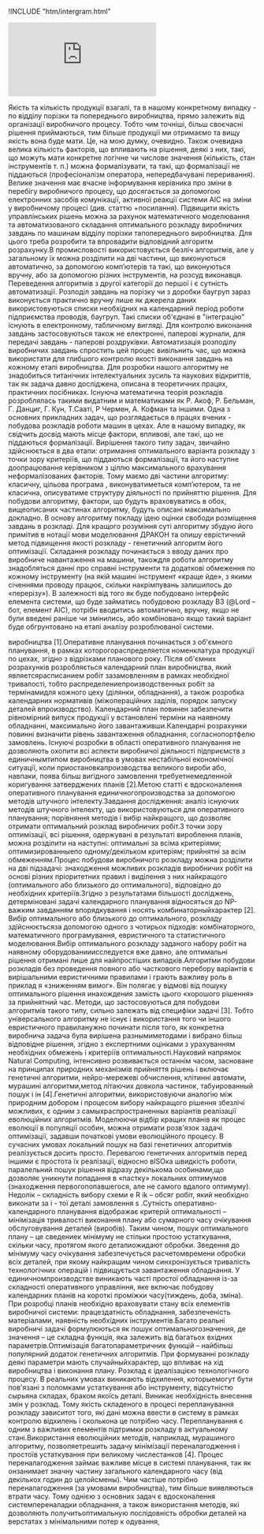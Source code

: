 !INCLUDE "htm/intergram.html"

![](https://chart.googleapis.com/chart?chs=180x180&amp;cht=qr&amp;chl=https://pp.vokov.tk/Upravlіnnya-zavdannyami.html)

Якість та кількість продукції взагалі, та в нашому конкретному випадку - по відділу порізки та
попереднього виробництва, прямо залежить від організації виробничого процесу. Тобто чим точніші, більш своєчасні рішення приймаються, тим більше продукції ми отримаємо та вищу якість вона буде мати. Це, на мою думку, очевидно. Також очевидна велика кількість факторів, що впливають на рішення, деякі з них, такі, що можуть мати конкретне логічне чи числове значення (кількість, стан інструментів т. п.) можна формалізувати, та такі, що формалізації не піддаються (професіоналізм оператора,
непередбачувані переривання). Велике значення має вчасне інформування керівника про зміни в перебігу виробничого процесу, що досягається за допомогою електронних засобів комунікації, активної реакції системи АІС на зміни у виробничому процесі (див. статтю +посилання).
Підвищити якість управлінських рішень можна за рахунок математичного моделювання та
автоматизованого складання оптимального розкладу виробничих завдань по машинам відділу порізки тапопереднього виробництва. Для цього треба розробити та впровадити відповідний алгоритм розрахунку.В промисловості використовується безліч алгоритмів, але у загальному їх можна розділити на дві частини, що виконуються автоматично, за допомогою комп’ютерів та такі, що виконуються вручну, або за допомогою різних інструментів, на розсуд виконавця. Переведення алгоритмів з другої категорії до першої і є сутність автоматизації.
Розподіл завдань на порізку чи з доробки баугруп зараз виконується практично вручну лише як джерела даних використовуються списки необхідних на календарний період роботи підприємства проводів, баугруп. Такі списки об'єднані в "інтеграцію" існують в електронному, табличному вигляді. Для контролю виконання завдань застосовуються також не електронні, паперові журнали, для передачі завдань - паперові роздруківки. Автоматизація розподілу виробничих завдань спростить цей процес вивільнить час, що можна використати для глибшого контролю якості виконання завдань на кожному етапі виробництва.
Для розробки нашого алгоритму не знадобиться титанічних інтелектуальних зусиль та наукових відкриттів, так як задача давно досліджена, описана в теоретичних працях, практичних посібниках. Існуюча математична теорія розкладів розроблялась такими видатним и математиками як Р. Акоф, Р. Бельман, Г. Данциг, Г. Кун, Т.Сааті, Р Чермен, А. Кофман та іншими. Одна з основних прикладних задач, що розглядається в працях вчених - побудова розкладів роботи машин в цехах. Але в нашому випадку, як свідчить досвід мають місце фактори, впливові, але такі, що не піддаються формалізації. Вирішення такого типу задач, звичайно здійснюється в два етапи: отримання оптимального варіанта розкладу з точки зору критеріїв, що піддаються формалізації, та його наступне доопрацювання керівником з ціллю максимального врахування неформалізованих факторів. Тому маємо дві частини алгоритму: класичну, цільова програма , виконуватиметься комп’ютером, та не класична, описуватиме структуру діяльності по прийняттю рішення.
Для побудови алгоритму, фактори, що будуть враховуватись в обох, вищеописаних частинах алгоритму, будуть описані максимально докладно. В основу алгоритму покладу ідею оцінки свободи розміщення завдань в розкладі. Для кращого розуміння суті алгоритму збудую його примітив в нотації мови
моделювання ДРАКОН та опишу еврістичний метод підвищення якості розкладу - генетичний алгоритм його оптимізації.
Складання розкладу починається з вводу даних про виробниче навантаження на машини, такождля роботи алгоритму знадобляться данні про справні інструменти та додаткові обмеження по кожному інструменту (на якій машині інструмент «краще йде», з якими січеннями проводу працює, скільки накрімпувань залишилось до «перерізу»). В залежності від того як буде побудовано інтерфейс елемента системи, що буде займатись побудовою розкладу ВЗ (@Lord – бот, елемент АІС), потрібн вводитись автоматично, вручну, якщо не були введені раніше чи змінились, або комбіновано якщо такий варіант буде обгрунтовано на етапі аналізу розроблюваної системи.

виробництва [1].Оперативне планування починається з об'ємного планування, в рамках которогораспределяется номенклатура продукції по цехах, згідно з відрізками планового року. Після об'ємних розрахунків розробляється календарний план виробництва, який являетсярасписанием робіт зазамовленням в рамках необхідної тривалості, тобто распределениепроизводственных робіт за термінамидля кожного цеху (ділянки, обладнання), а також розробка календарних нормативів (міжопераційних заділів, порядок запуску деталей впроизводство). Календарний план повинен забезпечити рівномірний випуск продукції у встановлені терміни на наявному обладнанні, максимально його
завантаживши.Календарні розрахунки повинні визначити рівень завантаження обладнання, согласнопортфелю замовлень. Існуючі розробки в області оперативного планування не дозволяють охопити всі аспекти виробничої діяльності підприємств з единичнымтипом виробництва в умовах нестабільної економічної ситуації, коли приостановкапроизводства великого вироби або, навпаки, поява більш вигідного замовлення требуетнемедленной коригування затверджених планів [2].Метою статті є вдосконалення оперативного планування единичногопроизводства за допомогою методів штучного інтелекту.Завдання дослідження: аналіз існуючих методів штучного інтелекту, що використовуються для оперативного планування; порівняння методів і вибір найкращого, що дозволяє отримати оптимальний розклад виробничих робіт.З точки зору оптимізації, всі рішення, одержувані в результаті вироблення планів, можна розділити на наступні: оптимальні за всіма критеріями; оптимизированныепо одному/декільком критеріям; прийнятні за всім обмеженням.Процес побудови виробничого розкладу можна розділити на дві підзадачі: знаходження можливих розкладів виробничих робіт на основі різних пріоритетних правил і виділення з них найкращого (оптимального або близького до оптимального), відповідно до необхідних критеріїв.Згідно з результатами більшості досліджень, детерміновані задачі календарного планування відносяться до NP-важким завданням впорядкування і носять комбинаторныйхарактер [2]. Вибір оптимального або близького до оптимального, розкладу здійснюєтьсяза допомогою одного з чотирьох підходів: комбінаторного, математичного програмування, евристичного та статистичного моделювання.Вибір оптимального розкладу заданого набору робіт на наявному оборудованииисследуется вже давно, але оптимальні рішення отримані лише для найпростіших випадків.Алгоритми побудови розкладів без проведення повного або часткового перебору варіантів є вирішальними евристичними правилами і грають важливу роль в приклад я «зниженням вимог». Він полягає у відмові від пошуку оптимального рішення инахождения замість
цього «хорошого рішення» за прийнятний час. Методи, що застосовуються для побудови алгоритмів
такого типу, сильно залежать від специфіки задачі [3]. Тобто універсального алгоритму не існує і
використання того чи іншого евристичного правиланужно починати після того, як конкретна виробнича задача була вирішена разнымиметодами і вибрано більш відповідне рішення, згідно з експертними
оцінками з урахуванням необхідних обмежень і критеріїв оптимальності.Науковий напрямок Natural
Computing, інтенсивно розвивається останнім часом, засноване на принципах природних механізмів
прийняття рішень і включає генетичні алгоритми, нейро-мережеві обчислення, клітинні автомати,
мурашині алгоритми,метод літаючих довкола частинок, табуированный пошук і ін [4].Генетичні
алгоритми, використовуючи аналогію між природним добором і процесом вибору найкращого рішення збезлічі можливих, є одним з самыхраспространенных варіантів реалізації еволюційних алгоритмів.
Моделюючи відбір кращих планів як процес еволюції в популяції особин, можна отримати розв'язок
задачі оптимізації, задавши початкові умови еволюційного процесу. В сучасних умовах локальний пошук на базі генетичних алгоритмів реалізується досить просто. Перевагою генетичних алгоритмів перед
іншими є простота їх реалізації, відносно вISOка швидкість роботи, паралельний пошук рішення відразу декількома особинами,що дозволяє уникнути попадання в «пастку» локальних оптимумов (знаходження первогопопавшегося, але не самого вдалого оптимуму). Недолік – складність вибору схеми е R ik – обсяг робіт, який необхідно виконати за i - тої деталі замовлення s .Сутність оперативно-
календарного планування відображає критерій оптимальності – мінімізація тривалості виконання плану
або сумарного часу очікування обслуговування деталей (виробів). Таким чином, пошук оптимального
плану – це сведениек мінімуму не стільки простою устаткування, скільки часу, протягом якого
деталиожидают обробки. Зведення до мінімуму часу очікування забезпечується расчетомвремени
обробки всіх деталей, при якому найкращим чином синхронізується тривалість технологічних операцій і
підвищується завантаження обладнання. У единичномпроизводстве виникають часті простої обладнання
із-за складності оперативного управління, яке включає побудову календарних планів на короткі проміжки
часу(тиждень, доба, зміна). При розробці планів необхідно враховувати стану всіх елементів виробничої
системи: працездатність обладнання, забезпеченість матеріалами, наявність необхідних
інструментів.Багато реальні виробничі задачі формулюються як пошук оптимальногозначения, де
значення – це складна функція, яка залежить від багатьох вхідних параметрів.Оптимізація
багатопараметричних функцій – найбільш популярний додаток генетичних алгоритмів. При формуванні
розкладу деякі параметри мають случайныйхарактер, що впливає на хід виробництва і виконання плану.
Розклад є ідеалізацією технологічного процесу. В реальних умовах виникають відхилення, которыемогут
бути пов'язані з поломками устаткування або інструменту, відсутністю сырьяна складах, браком якоїсь
деталі. Виникає необхідність внесення змін у розклад. Тому якість складеного в процесі перепланування
розкладу зависитот того, які дані можна ввести в систему в рамках контролю відхилень і сколькона це
потрібно часу. Перепланування є одним з важливих елементів підтримки розкладу в актуальному
стані.Використання еволюційних методів, наприклад, мурашиного алгоритму, позволяетрешить задачу
мінімізації переналагодження і простоїв устаткування при великому числестанков [4]. Процес
переналагодження займає важливе місце в системі планування, так як онзанимает значну частину
загального календарного часу (від декількох годин до целойсмены). Чим частіше потрібно
переналагодження (за умовами виробництва), тим більше виявляються втрати часу. Тому однією з
основних задач є вдосконалення системпереналадки обладнання, а також використання методів, які
дозволяють получитьоптимальную послідовність обробки деталей на верстатах з мінімальними потер
к одування,